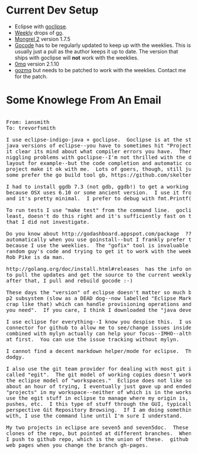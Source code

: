 Current Dev Setup
=================

* Eclipse with [goclipse](http://code.google.com/p/goclipse/).  
* [Weekly](http://golang.org/doc/devel/weekly.html) drops of 
[go](http://golang.org).
* [Mongrel 2](https://github.com/zedshaw/mongrel2) version 1.7.5
* [Gocode](https://github.com/nsf/gocode) has to be regularly updated to keep
up with the weeklies.  This is usually just a pull as the author keeps it up
to date.  The version that ships with goclipse will **not** work with the 
weeklies.
* [0mq](http://www.zeromq.org/) version 2.1.10
* [gozmq](https://github.com/alecthomas/gozmq) but needs to be patched
to work with the weeklies. Contact me for the patch.

Some Knowlege From An Email
===========================

<pre>

From: iansmith
To: trevorfsmith

I use eclipse-indigo-java + goclipse.  Goclipse is at the stage like the early 
java versions of eclipse--you have to sometimes hit "Project > Clean" to help 
it clear its mind about what compiler errors you have.  There are a few other 
niggling problems with goclipse--I'm not thrilled with the default directory 
layout for example--but the code completion and automatic compile of the whole 
project make it ok with me.  Lots of goers, though, still just use Make and 
some prefer the go build tool gb, https://github.com/skelterjohn/go-gb

I had to install ggdb 7.3 (not gdb, ggdb!) to get a working debugger for go 
because OSX uses 6.10 or some ancient version.  I use it from the command line 
and it's pretty minimal.  I prefer to debug with fmt.Printf() anyway.

To run tests I use "make test" from the command line.  goclipse, for me at 
least, doesn't do this right and it's sufficiently fast on the command line 
that I did not investigate.

Do you know about http://godashboard.appspot.com/package  ??  It is updated 
automatically when you use goinstall--but I frankly prefer to build from source 
because I use the weeklies.  The "gofix" tool is invaluable when taking some 
random guy's code and trying to get it to work with the weekly.  
Rob Pike is da man.

http://golang.org/doc/install.html#releases  has the info on how to use hg 
to pull the updates and get the source to the current weekly.  Immediately 
after that, I pull and rebuild gocode :-)

These days the "version" of eclipse doesn't matter so much because of the 
p2 subsystem (slow as a DEAD dog--now labelled "Eclipse Marketplace" or some 
crap like that) which can handle provisioning operations and "figure out what 
you need".  If you care, I think I downloaded the "java developer" version.

I use eclipse for everything--I know you despise this.  I use the mylyn 
connector for github to allow me to see/change issues inside eclipse.  This 
combined with mylyn actually can help your focus--IMHO--although it is painful 
at first.  You can use the issue tracking without mylyn.

I cannot find a decent markdown helper/mode for eclipse.  The one I have is
dodgy.

I also use the git team provider for dealing with most git issues... it is 
called "egit".  The git model of working copies doesn't work super-well with 
the eclipse model of "workspaces."  Eclipse does not like source code repos. After 
about an hour of trying, I eventually just gave up and ended up with two 
"projects" in my workspace--neither of which is in the workspace directory.  I 
use the egit stuff in eclipse to manage where my origin is, do commits, do 
pushes, etc.  I this type of stuff through the GUI, typically with the 
perspective Git Repository Browsing.  If I am doing something I'm less familiar 
with, I use the command line until I'm sure I understand.

My two projects in eclipse are seven5 and seven5doc.  These are different git 
clones of the repo, but pointed at different branches.  When I commit to one 
I push to github repo, which is the union of these.  github knows to rebuild
web pages when you change the branch gh-pages.

</pre>
